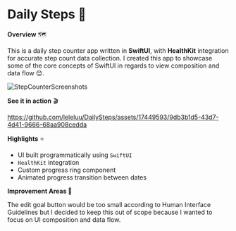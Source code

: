 # Daily Steps 👟

**Overview** 🗺

This is a daily step counter app written in **SwiftUI**, with **HealthKit** integration for accurate step count data collection. I created this app to showcase some of the core concepts of SwiftUI in regards to view composition and data flow 😊.

![StepCounterScreenshots](https://github.com/leleluu/DailySteps/assets/17449593/60e381ac-c41b-42eb-905f-2d39118d520d)

**See it in action** 🎬

https://github.com/leleluu/DailySteps/assets/17449593/9db3b1d5-43d7-4d41-9666-68aa908cedda

**Highlights** ⭐️
- UI built programmatically using `SwiftUI`
- `HealthKit` integration
- Custom progress ring component
- Animated progress transition between dates

**Improvement Areas 🧐**

The edit goal button would be too small according to Human Interface Guidelines but I decided to keep this out of scope because I wanted to focus on UI composition and data flow.
